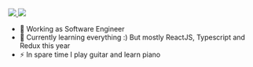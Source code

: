  <p align="centlefter"><br/>
   <a href="https://kkucharski.com">
   <img src="https://img.shields.io/badge/website-kkucharski.com-1aa?style=for-the-badge">
  </a>  
   <a href="https://www.linkedin.com/in/kkuchar/">
   <img src="https://img.shields.io/badge/linkedin-Krzysztof  Kucharski-blue?style=for-the-badge&logo=linkedin">
  </a>  
</p>      
        
- 🔭 Working as Software Engineer
- 🌱 Currently learning everything :) But mostly ReactJS, Typescript and Redux this year   
- ⚡  In spare time I play guitar and learn piano
